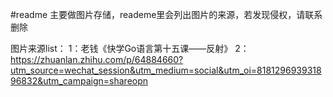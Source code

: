 #readme 
主要做图片存储，reademe里会列出图片的来源，若发现侵权，请联系删除

图片来源list：
1：老钱《快学Go语言第十五课——反射》
2：https://zhuanlan.zhihu.com/p/64884660?utm_source=wechat_session&utm_medium=social&utm_oi=818129693931896832&utm_campaign=shareopn
